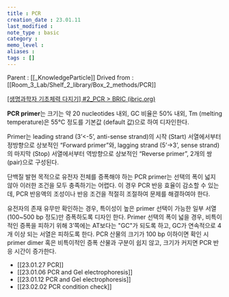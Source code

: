 ```yaml
---
title : PCR
creation_date : 23.01.11
last_modified :
note_type : basic
category :
memo_level :
aliases : 
tags : []
---
```


Parent : [[_KnowledgeParticle]]
Drived from : [[Room_3_Lab/Shelf_2_library/Box_2_methods/PCR]]

[[생명과학자 기초체력 다지기] #2_PCR > BRIC (ibric.org)](https://www.ibric.org/myboard/read.php?Board=news&id=322351&BackLink=L215Ym9hcmQvbGlzdC5waHA/Qm9hcmQ9bmV3cyZQQVJBMz05MQ==)

**PCR primer**는 크기는 약 20 nucleotides 내외, GC 비율은 50% 내외, Tm (melting temperature)은 55°C 정도를 기본값 (default 값)으로 하여 디자인한다.  
  
Primer는 leading strand (3’<-5’, anti-sense strand)의 시작 (Start) 서열에서부터 정방향으로 상보적인 “Forward primer”와, lagging strand (5’->3’, sense strand)의 마지막 (Stop) 서열에서부터 역방향으로 상보적인 “Reverse primer”, 2개의 쌍 (pair)으로 구성된다.  
  
단백질 발현 목적으로 유전자 전체를 증폭해야 하는 PCR primer는 선택의 폭이 넓지 않아 이러한 조건을 모두 충족하기는 어렵다. 이 경우 PCR 반응 효율이 감소할 수 있는데, PCR 반응액의 조성이나 반응 조건을 적절히 조절하여 문제를 해결하여야 한다.  
  
유전자의 존재 유무만 확인하는 경우, 특이성이 높은 primer 선택이 가능한 일부 서열 (100~500 bp 정도)만 증폭하도록 디자인 한다. Primer 선택의 폭이 넓을 경우, 비특이적인 증폭을 피하기 위해 3’쪽에는 AT보다는 "GC"가 되도록 하고, GC가 연속적으로 4개 이상 되는 서열은 피하도록 한다. PCR 산물의 크기가 100 bp 이하이면 확인 시 primer dimer 혹은 비특이적인 증폭 산물과 구분이 쉽지 않고, 크기가 커지면 PCR 반응 시간이 증가한다.  


- [[23.01.27 PCR]]
- [[23.01.06 PCR and Gel electrophoresis]]
- [[23.01.12 PCR and Gel electrophoresis]]
- [[23.02.02 PCR condition check]]